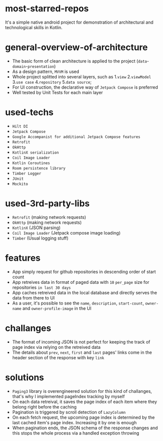 # most-starred-repos
It's a simple native android project for demonstration of architectural and technological skills in Kotlin.

# general-overview-of-architecture
* The basic form of clean architecture is applied to the project (`data`-`domain`-`presentation`)
* As a design pattern, `MVVM` is used
* Whole project splitted into several layers, such as 1.`view` 2.`viewModel` 3.`use case` 4.`repository` 5.`data source`;
* For UI construction, the declarative way of `Jetpack Compose` is preferred
* Well tested by Unit Tests for each main layer

# used-techs
* `Hilt DI`
* `Jetpack Compose`
* `Google Accompanist for additional Jetpack Compose features`
* `Retrofit`
* `OkHttp`
* `KotlinX serialization`
* `Coil Image Loader`
* `Kotlin Coroutines`
* `Room persistence library`
* `Timber Logger`
* `JUnit`
* `Mockito`

# used-3rd-party-libs
* `Retrofit` (making network requests)
* `OkHttp` (making network requests)
* `KotlinX` (JSON parsing)
* `Coil Image Loader` (Jetpack compose image loading)
* `Timber` (Usual logging stuff)

# features
* App simply request for github repositories in descending order of start count
* App retreives data in format of paged data with `10` `per_page` size for repositories `in last 30 days`
* App caches retreived data in the local database and directly serves the data from there to UI
* As a user, it's possible to see the `name`, `description`, `start-count`, `owner-name` and `owner-profile-image` in the UI

# challanges
* The format of incoming JSON is not perfect for keeping the track of page index via relying on the retreived data
* The details about `prev`, `next`, `first` and `last` pages' links come in the header section of the response with key `link`

# solutions
* `Paging3` library is overengineered solution for this kind of challanges, that's why I implemented pageIndex tracking by myself
* On each data retreival, it saves the page index of each item where they belong right before the caching
* Pagination is triggered by scroll detection of `LazyColumn`
* On each fetch request, the upcoming page index is determined by the last cached item's page index. Increasing it by one is enough
* When pagination ends, the JSON schema of the response changes and this stops the whole process via a handled exception throwing
